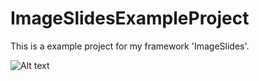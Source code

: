 # ImageSlidesExampleProject
This is a example project for my framework 'ImageSlides'.

![Alt text](https://media.giphy.com/media/B5zwrMyjBr9zCVohi0/giphy.gif)
